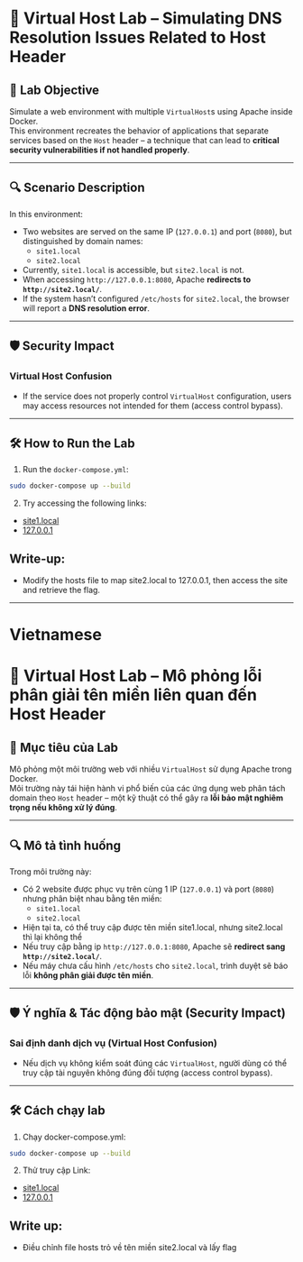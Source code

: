 # 🧪 Virtual Host Lab – Simulating DNS Resolution Issues Related to Host Header

## 🧠 Lab Objective

Simulate a web environment with multiple `VirtualHost`s using Apache inside Docker.  
This environment recreates the behavior of applications that separate services based on the `Host` header – a technique that can lead to **critical security vulnerabilities if not handled properly**.

---

## 🔍 Scenario Description

In this environment:

- Two websites are served on the same IP (`127.0.0.1`) and port (`8080`), but distinguished by domain names:
  - `site1.local`
  - `site2.local`
- Currently, `site1.local` is accessible, but `site2.local` is not.
- When accessing `http://127.0.0.1:8080`, Apache **redirects to `http://site2.local/`**.
- If the system hasn’t configured `/etc/hosts` for `site2.local`, the browser will report a **DNS resolution error**.

---

## 🛡️ Security Impact

### **Virtual Host Confusion**

- If the service does not properly control `VirtualHost` configuration, users may access resources not intended for them (access control bypass).

---

## 🛠️ How to Run the Lab

1. Run the `docker-compose.yml`:
```bash
sudo docker-compose up --build
```

2. Try accessing the following links:

- [site1.local](http://site1.local:8080)
- [127.0.0.1](http://127.0.0.1:8080)

## Write-up:
- Modify the hosts file to map site2.local to 127.0.0.1, then access the site and retrieve the flag.

---

# Vietnamese

# 🧪 Virtual Host Lab – Mô phỏng lỗi phân giải tên miền liên quan đến Host Header

## 🧠 Mục tiêu của Lab

Mô phỏng một môi trường web với nhiều `VirtualHost` sử dụng Apache trong Docker.  
Môi trường này tái hiện hành vi phổ biến của các ứng dụng web phân tách domain theo `Host` header – một kỹ thuật có thể gây ra **lỗi bảo mật nghiêm trọng nếu không xử lý đúng**.

---

## 🔍 Mô tả tình huống

Trong môi trường này:

- Có 2 website được phục vụ trên cùng 1 IP (`127.0.0.1`) và port (`8080`) nhưng phân biệt nhau bằng tên miền:
  - `site1.local`
  - `site2.local`
- Hiện tại ta, có thể truy cập được tên miền site1.local, nhưng site2.local thì lại không thể
- Nếu truy cập bằng ip `http://127.0.0.1:8080`, Apache sẽ **redirect sang `http://site2.local/`**.
- Nếu máy chưa cấu hình `/etc/hosts` cho `site2.local`, trình duyệt sẽ báo lỗi **không phân giải được tên miền**.

---

## 🛡️ Ý nghĩa & Tác động bảo mật (Security Impact)

### **Sai định danh dịch vụ (Virtual Host Confusion)**

- Nếu dịch vụ không kiểm soát đúng các `VirtualHost`, người dùng có thể truy cập tài nguyên không đúng đối tượng (access control bypass).

---

## 🛠️ Cách chạy lab
1. Chạy docker-compose.yml:
```bash
sudo docker-compose up --build
```

2. Thử truy cập Link:
- [site1.local](http://site1.local:8080)
- [127.0.0.1](http://127.0.0.1:8080)

## Write up:
- Điều chỉnh file hosts trỏ về tên miền site2.local và lấy flag
